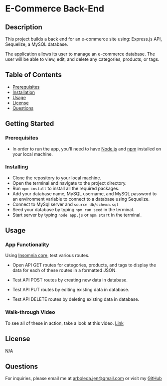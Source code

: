 # E-Commerce Back-End

  ## Description
  This project builds a back end for an e-commerce site using: Express.js API, Sequelize, a MySQL database.

  The application allows its user to manage an e-commerce database. The user will be able to view, edit, and delete any categories, products, or tags. 

  ## Table of Contents
  * [Prerequisites](#prerequisites)
  * [Installation](#installing)
  * [Usage](#usage)
  * [License](#license)
  * [Questions](#questions)

  ## Getting Started

  ### Prerequisites
  * In order to run the app, you'll need to have [Node.js](https://nodejs.org/en/download/) and [npm](https://docs.npmjs.com/about-npm) installed on your local machine. 

  ### Installing
  * Clone the repository to your local machine.
  * Open the terminal and navigate to the project directory.
  * Run `npm install` to install all the required packages.
  * Add your database name, MySQL username, and MySQL password to an environment variable to connect to a database using Sequelize.
  * Connect to MySql server and `source db/schema.sql`
  * Seed your database by typing `npm run seed` in the terminal.
  * Start server by typing `node app.js` or `npm start` in the terminal.

  ## Usage

  ### App Functionality

  Using [Insomnia core](https://insomnia.rest/download), test various routes.

  * Open API GET routes for categories, products, and tags to display the data for each of these routes in a formatted JSON.

  * Test API POST routes by creating new data in database.

  * Test API PUT routes by editing existing data in database.

  * Test API DELETE routes by deleting existing data in database.

  ### Walk-through Video
  To see all of these in action, take a look at this video.
  [Link](https://github.com/internetjen)

  ## License
  N/A

  ## Questions
  For inquiries, please email me at arboleda.jen@gmail.com or visit my [GitHub](https://github.com/internetjen)
